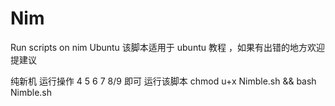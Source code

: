 # Nim
Run scripts on nim Ubuntu
该脚本适用于 ubuntu 教程 ，如果有出错的地方欢迎提建议

纯新机 运行操作  4 5 6 7 8/9 即可
运行该脚本 
chmod u+x Nimble.sh && bash Nimble.sh
